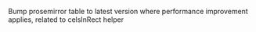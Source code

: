 Bump prosemirror table to latest version where performance improvement applies, related to celsInRect helper
